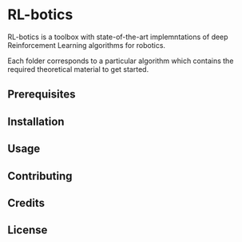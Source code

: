 # RL-botics
RL-botics is a toolbox with state-of-the-art implemntations of deep Reinforcement Learning algorithms for robotics.

Each folder corresponds to a particular algorithm which contains the required theoretical material to get started.

## Prerequisites

## Installation

## Usage

## Contributing

## Credits

## License
